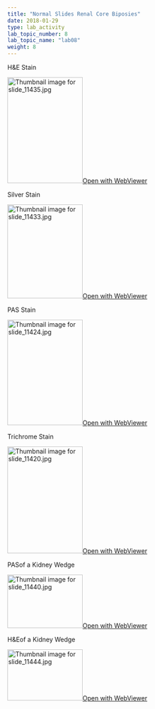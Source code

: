 ```yaml
---
title: "Normal Slides Renal Core Biposies"
date: 2018-01-29
type: lab_activity
lab_topic_number: 8
lab_topic_name: "lab08"
weight: 8
---
```

<div class="entrybody">
<p><span class="caps">H&amp;E</span> Stain<br clear="all"></p>

<div class="thumbnail"><a href="https://pathologylab.ctl.columbia.edu/slides/slide11435/" target="_blank"><img alt="Thumbnail image for slide_11435.jpg" src="/assets/images/slide_11435-thumb-170x238-2179.jpg" width="170" height="238" class="mt-image-left"></a><a href="https://pathologylab.ctl.columbia.edu/slides/slide11435/%22" target="_blank">Open with WebViewer</a></div>

<p>Silver Stain<br clear="all"></p>

<div class="thumbnail"><a href="https://pathologylab.ctl.columbia.edu/slides/slide11433/" target="_blank"><img alt="Thumbnail image for slide_11433.jpg" src="/assets/images/slide_11433-thumb-170x211-2176.jpg" width="170" height="211" class="mt-image-left"></a><a href="https://pathologylab.ctl.columbia.edu/slides/slide11433/" target="_blank">Open with WebViewer</a></div>

<p><span class="caps">PAS</span> Stain<br clear="all"></p>

<div class="thumbnail"><a href="https://pathologylab.ctl.columbia.edu/slides/slide11424/" target="_blank"><img alt="Thumbnail image for slide_11424.jpg" src="/assets/images/slide_11424-thumb-170x237-2173.jpg" width="170" height="237" class="mt-image-left"></a><a href="https://pathologylab.ctl.columbia.edu/slides/slide11424/" target="_blank">Open with WebViewer</a></div>

<p>Trichrome Stain<br clear="all"></p>

<div class="thumbnail"><a href="https://pathologylab.ctl.columbia.edu/slides/slide11420/" target="_blank"><img alt="Thumbnail image for slide_11420.jpg" src="/assets/images/slide_11420-thumb-170x240-2170.jpg" width="170" height="240" class="mt-image-left"></a><a href="https://pathologylab.ctl.columbia.edu/slides/slide11420/" target="_blank">Open with WebViewer</a></div>

<p><span class="caps">PAS</span>of a Kidney Wedge<br clear="all"></p>

<div class="thumbnail"><a href="https://pathologylab.ctl.columbia.edu/slides/slide11440/" target="_blank"><img alt="Thumbnail image for slide_11440.jpg" src="/assets/images/slide_11440-thumb-170x120-2185.jpg" width="170" height="120" class="mt-image-left"></a><a href="https://pathologylab.ctl.columbia.edu/slides/slide11440/" target="_blank">Open with WebViewer</a></div>

<p><span class="caps">H&amp;E</span>of a Kidney Wedge<br clear="all"></p>

<div class="thumbnail"><a href="https://pathologylab.ctl.columbia.edu/slides/slide11444/" target="_blank"><img alt="Thumbnail image for slide_11444.jpg" src="/assets/images/slide_11444-thumb-170x115-2182.jpg" width="170" height="115" class="mt-image-left"></a><a href="https://pathologylab.ctl.columbia.edu/slides/slide11444/" target="_blank">Open with WebViewer</a></div>
						
</div>
